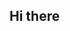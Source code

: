 ## Hi there 

<!--
**Remanufactured1972/Remanufactured1972** is a pecial_ repository because its `README.md` (this file) appears on your GitHub profile.

Here are some ideas to get you started:

- I’m currently working on ...
-  I’m currently learning ...
- I’m looking to collaborate on ...
- I’m looking for help with ...
-Ask me about ...
- How to reach me: ...
- Pronouns: ...
- Fun fact: ...
-->
